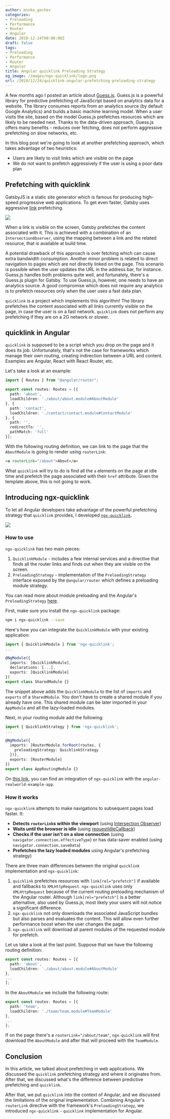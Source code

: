 ```yaml
---
author: minko_gechev
categories:
- Preloading
- Performance
- Router
- Angular
date: 2018-12-24T00:00:00Z
draft: false
tags:
- Preloading
- Performance
- Router
- Angular
title: Angular quicklink Preloading Strategy
og_image: /images/ngx-quicklink/logo.png
url: /2018/12/24/quicklink-angular-prefetching-preloading-strategy
---
```


A few months ago I posted an article about [Guess.js](https://blog.mgechev.com/2018/05/09/introducing-guess-js-data-driven-user-experiences-web/). Guess.js is a powerful library for predictive prefetching of JavaScript based on analytics data for a website. The library consumes reports from an analytics source (by default Google Analytics) and builds a basic machine learning model. When a user visits the site, based on the model Guess.js prefetches resources which are likely to be needed next. Thanks to the data-driven approach, Guess.js offers many benefits - reduces over fetching, does not perform aggressive prefetching on slow networks, etc.

In this blog post we're going to look at another prefetching approach, which takes advantage of two heuristics:
- Users are likely to visit links which are visible on the page
- We do not want to prefetch aggressively if the user is using a poor data plan

## Prefetching with quicklink

GatsbyJS is a static site generator which is famous for producing high-speed progressive web applications. To get even faster, Gatsby uses aggressive [link](https://github.com/gatsbyjs/gatsby/tree/master/packages/gatsby-link?sa=D&ust=1522637949841000) prefetching.

<img src="/images/ngx-quicklink/quicklink.png" style="display: block; margin: auto">

When a link is visible on the screen, Gatsby prefetches the content associated with it. This is achieved with a combination of an `IntersectionObserver`, using the mapping between a link and the related resource, that is available at build time.

A potential drawback of this approach is over fetching which can cause extra bandwidth consumption. Another minor problem is related to direct navigation to pages which are not directly linked on the page. This scenario is possible when the user updates the URL in the address bar, for instance. Guess.js handles both problems quite well, and fortunately, there's a Guess.js plugin for Gatsby. To use Guess.js, however, one needs to have an analytics source. A good compromise which does not require any analytics is to prefetch resources only when the user uses a fast data plan.

`quicklink` is a project which implements this algorithm! The library prefetches the content associated with all links currently visible on the page, in case the user is on a fast network. `quicklink` does not perform any prefetching if they are on a 2G network or slower.

## quicklink in Angular

`quicklink` is supposed to be a script which you drop on the page and it does its job. Unfortunately, that's not the case for frameworks which manage their own routing, creating indirection between a URL and content. Examples are Angular, React with React Router, etc.

Let's take a look at an example:

```ts
import { Routes } from "@angular/router";

export const routes: Routes = [{
  path: 'about',
  loadChildren: './about/about.module#AboutModule'
}, {
  path: 'contact',
  loadChildren: './contact/contact.module#ContactModule'
}, {
  path: '',
  redirectTo: '',
  pathMatch: 'full'
}];
```

With the following routing definition, we can link to the page that the `AboutModule` is going to render using `routerLink`:

```html
<a routerLink="/about">About</a>
```

What `quicklink` will try to do is find all the `a` elements on the page at idle time and prefetch the page associated with their `href` attribute. Given the template above, this is not going to work.

## Introducing ngx-quicklink

To let all Angular developers take advantage of the powerful prefetching strategy that `quicklink` provides, I developed [`ngx-quicklink`](https://github.com/mgechev/ngx-quicklink).

<img src="/images/ngx-quicklink/logo.png" style="display: block; margin: auto">

### How to use

`ngx-quicklink` has two main pieces:

1. `QuicklinkModule` - includes a few internal services and a directive that finds all the router links and finds out when they are visible on the screen.
1. `PreloadingStrategy` - implementation of the `PreloadingStrategy` interface exposed by the `@angular/router` which defines a preloading module strategy.

You can read more about module preloading and the Angular's `PreloadingStrategy` [here](https://vsavkin.com/angular-router-preloading-modules-ba3c75e424cb).

First, make sure you install the `ngx-quicklink` package:

```bash
npm i ngx-quicklink --save
```

Here's how you can integrate the `QuicklinkModule` with your existing application:

```ts
import { QuicklinkModule } from 'ngx-quicklink';
...

@NgModule({
  imports: [QuicklinkModule],
  declarations: [...],
  exports: [QuicklinkModule]
})
export class SharedModule {}
```

The snippet above adds the `QuicklinkModule` to the list of `imports` and `exports` of a `SharedModule`. You don't have to create a shared module if you already have one. This shared module can be later imported in your `AppModule` and all the lazy-loaded modules.

Next, in your routing module add the following:

```ts
import { QuicklinkStrategy } from 'ngx-quicklink';
...

@NgModule({
  imports: [RouterModule.forRoot(routes, {
    preloadingStrategy: QuicklinkStrategy
  })],
  exports: [RouterModule]
})
export class AppRoutingModule {}
```

On [this link](https://github.com/mgechev/angular-realworld-example-app-qucklink/commit/33ea101c7d84bb5ca086f107148bbc958659f83f), you can find an integration of `ngx-quicklink` with the `angular-realworld-example-app`.

### How it works

`ngx-quicklink` attempts to make navigations to subsequent pages load faster. It:

* **Detects `routerLink`s within the viewport** (using [Intersection Observer](https://developer.mozilla.org/en-US/docs/Web/API/Intersection_Observer_API))
* **Waits until the browser is idle** (using [requestIdleCallback](https://developer.mozilla.org/en-US/docs/Web/API/Window/requestIdleCallback))
* **Checks if the user isn't on a slow connection** (using `navigator.connection.effectiveType`) or has data-saver enabled (using `navigator.connection.saveData`)
* **Prefetches the lazy loaded modules** using Angular's prefetching strategy)

There are three main differences between the original `quicklink` implementation and `ngx-quicklink`:

1. `quicklink` prefetches resources with `link[rel="prefetch"]` if available and fallbacks to `XMLHttpRequest`. `ngx-quicklink` uses only `XMLHttpRequest` because of the current routing preloading mechanism of the Angular router. Although `link[rel="prefetch"]` is a better alternative, also used by Guess.js, most likely your users will not notice a significant difference.
1. `ngx-quicklink` not only downloads the associated JavaScript bundles but also parses and evaluates the content. This will allow even further performance boost when the user changes the page.
1. `ngx-quicklink` will download all parent modules of the requested module for prefetch.

Let us take a look at the last point. Suppose that we have the following routing definition:

```ts
export const routes: Routes = [{
  path: 'about',
  loadChildren: './about/about.module#AboutModule'
},
...
];
```

In the `AboutModule` we include the following route:

```ts
export const routes: Routes = [{
  path: 'team',
  loadChildren: './team/team.module#TeamModule'
},
...
];
```

If on the page there's a `routerLink="/about/team"`, `ngx-quicklink` will first download the `AboutModule` and after that will proceed with the `TeamModule`.

## Conclusion

In this article, we talked about prefetching in web applications. We discussed the `quicklink` prefetching strategy and where it originates from. After that, we discussed what's the difference between predictive prefetching and `quicklink`.

After that, we put `quicklink` into the context of Angular, and we discussed the limitations of the original implementation. Combining Angular's `routerLink` directive with the framework's `PreloadingStrategy`, we introduced `ngx-quicklink` - `quicklink` implementation for Angular.
